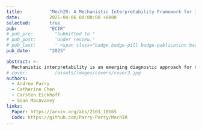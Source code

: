 ```yaml
---
title:          "MechIR: A Mechanistic Interpretability Framework for Information Retrieval"
date:           2025-04-06 00:00:00 +0800
selected:       true
pub:            "ECIR"
# pub_pre:        "Submitted to "
# pub_post:       'Under review.'
# pub_last:       ' <span class="badge badge-pill badge-publication badge-success">Spotlight</span>'
pub_date:       "2025"

abstract: >-
  Mechanistic interpretability is an emerging diagnostic approach for neural models that has gained traction in broader natural language processing domains. This paradigm aims to provide attribution to components of neural systems where causal relationships between hidden layers and output were previously uninterpretable. As the use of neural models in IR for retrieval and evaluation becomes ubiquitous, we need to ensure that we can interpret why a model produces a given output for both transparency and the betterment of systems. This work comprises a flexible framework for diagnostic analysis and intervention within these highly parametric neural systems specifically tailored for IR tasks and architectures. In providing such a framework, we look to facilitate further research in interpretable IR with a broader scope for practical interventions derived from mechanistic interpretability. We provide preliminary analysis and look to demonstrate our framework through an axiomatic lens to show its applications and ease of use for those IR practitioners inexperienced in this emerging paradigm.
# cover:          /assets/images/covers/cover3.jpg
authors:
  - Andrew Parry
  - Catherine Chen
  - Carsten Eickhoff
  - Sean MacAvaney
links:
  Paper: https://arxiv.org/abs/2501.10165
  Code: https://github.com/Parry-Parry/MechIR
---
```

